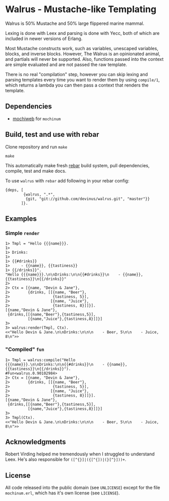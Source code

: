 # Walrus - Mustache-like Templating

Walrus is 50% Mustache and 50% large flippered marine mammal.

Lexing is done with Leex and parsing is done with Yecc, both
of which are included in newer versions of Erlang.

Most Mustache constructs work, such as variables, unescaped
variables, blocks, and inverse blocks. However, The Walrus is
an opinionated animal, and partials will never be supported.
Also, functions passed into the context are simple evaluated
and are not passed the raw template.

There is no real "compilation" step, however you can skip
lexing and parsing templates every time you want to render
them by using `compile/1`, which returns a lambda you can
then pass a context that renders the template.

## Dependencies

* [mochiweb](https://github.com/mochi/mochiweb.git) for `mochinum`

## Build, test and use with rebar

Clone repository and run `make`

    make
    
This automatically make fresh [rebar](https://github.com/basho/rebar.git) 
build system, pull dependencies, compile, test and make docs.

To use `walrus` with `rebar` add following in your rebar config:

    {deps, [
            {walrus, ".*", 
             {git, "git://github.com/devinus/walrus.git", "master"}}
           ]}. 

## Examples

### Simple `render`

    1> Tmpl = "Hello {{{name}}}.
    1> 
    1> Drinks:
    1> 
    1> {{#drinks}}
    1>     - {{name}}, {{tastiness}}
    1> {{/drinks}}".
    "Hello {{{name}}}.\n\nDrinks:\n\n{{#drinks}}\n    - {{name}}, {{tastiness}}\n{{/drinks}}"
    2> 
    2> Ctx = [{name, "Devin & Jane"},
    2>        {drinks, [[{name, "Beer"},
    2>                   {tastiness, 5}],
    2>                  [{name, "Juice"},
    2>                   {tastiness, 8}]]}].
    [{name,"Devin & Jane"},
     {drinks,[[{name,"Beer"},{tastiness,5}],
              [{name,"Juice"},{tastiness,8}]]}]
    3> 
    3> walrus:render(Tmpl, Ctx).
    <<"Hello Devin & Jane.\n\nDrinks:\n\n\n    - Beer, 5\n\n    - Juice, 8\n">>

### "Compiled" `fun`

    1> Tmpl = walrus:compile("Hello {{{name}}}.\n\nDrinks:\n\n{{#drinks}}\n    - {{name}}, {{tastiness}}\n{{/drinks}}").
    #Fun<walrus.0.90102984>
    2> Ctx = [{name, "Devin & Jane"},
    2>        {drinks, [[{name, "Beer"},
    2>                   {tastiness, 5}],
    2>                  [{name, "Juice"},
    2>                   {tastiness, 8}]]}].
    [{name,"Devin & Jane"},
     {drinks,[[{name,"Beer"},{tastiness,5}],
              [{name,"Juice"},{tastiness,8}]]}]
    3> 
    3> Tmpl(Ctx).
    <<"Hello Devin & Jane.\n\nDrinks:\n\n\n    - Beer, 5\n\n    - Juice, 8\n">>

## Acknowledgments

Robert Virding helped me tremendously when I struggled to
understand Leex. He's also responsible for
`([^{}]|({[^{])|(}[^}]))+`.

## License

All code released into the public domain (see `UNLICENSE`)
except for the file `mochinum.erl`, which has it's own
license (see `LICENSE`).
